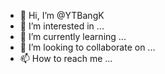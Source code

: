 - 👋 Hi, I’m @YTBangK
- 👀 I’m interested in ...
- 🌱 I’m currently learning ...
- 💞️ I’m looking to collaborate on ...
- 📫 How to reach me ...

<!---
YTBangK/YTBangK is a ✨ special ✨ repository because its `README.md` (this file) appears on your GitHub profile.
You can click the Preview link to take a look at your changes.
--->
